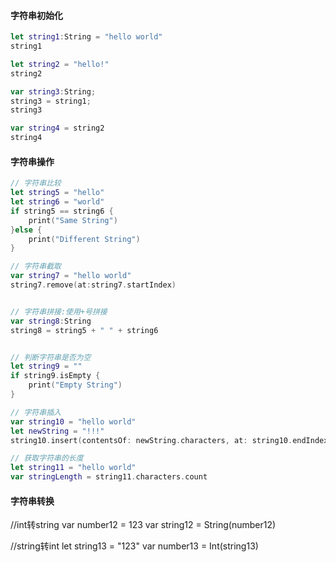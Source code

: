 #### 字符串初始化

```Swift
let string1:String = "hello world"
string1

let string2 = "hello!"
string2

var string3:String;
string3 = string1;
string3

var string4 = string2
string4
```

#### 字符串操作

```Swift
// 字符串比较
let string5 = "hello"
let string6 = "world"
if string5 == string6 {
    print("Same String")
}else {
    print("Different String")
}

// 字符串截取
var string7 = "hello world"
string7.remove(at:string7.startIndex)


// 字符串拼接:使用+号拼接
var string8:String
string8 = string5 + " " + string6


// 判断字符串是否为空
let string9 = ""
if string9.isEmpty {
    print("Empty String")
}

// 字符串插入
var string10 = "hello world"
let newString = "!!!"
string10.insert(contentsOf: newString.characters, at: string10.endIndex)

// 获取字符串的长度
let string11 = "hello world"
var stringLength = string11.characters.count

```

#### 字符串转换

//int转string
var number12 = 123
var string12 = String(number12)

//string转int
let string13 = "123"
var number13 = Int(string13)


